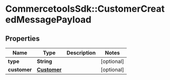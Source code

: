 # CommercetoolsSdk::CustomerCreatedMessagePayload

## Properties
Name | Type | Description | Notes
------------ | ------------- | ------------- | -------------
**type** | **String** |  | [optional] 
**customer** | [**Customer**](Customer.md) |  | [optional] 

